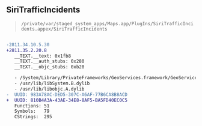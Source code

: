 ## SiriTrafficIncidents

> `/private/var/staged_system_apps/Maps.app/PlugIns/SiriTrafficIncidents.appex/SiriTrafficIncidents`

```diff

-2811.34.10.5.30
+2811.35.2.20.8
   __TEXT.__text: 0x1fb8
   __TEXT.__auth_stubs: 0x280
   __TEXT.__objc_stubs: 0xb20

   - /System/Library/PrivateFrameworks/GeoServices.framework/GeoServices
   - /usr/lib/libSystem.B.dylib
   - /usr/lib/libobjc.A.dylib
-  UUID: 983A78AC-DED5-307C-A6AF-77B6CA8B8ACD
+  UUID: 810B4A3A-43AE-34E8-8AF5-BA5FD40EC0C5
   Functions: 51
   Symbols:   79
   CStrings:  295

```
